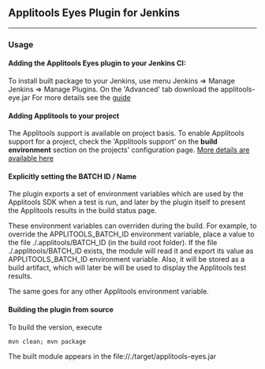 ## Applitools Eyes Plugin for Jenkins
----------

### Usage 

#### Adding the Applitools Eyes plugin to your Jenkins CI:     
To install built package to your Jenkins, use menu Jenkins => Manage Jenkins => Manage Plugins. On the 'Advanced' tab download the applitools-eye.jar
For more details see the [guide](https://www.jenkins.io/doc/book/managing/plugins/)      

#### Adding Applitools to your project
The Applitools support is available on project basis. To enable Applitools support for a project, check the 'Applitools support' on the **build environment** section on the projects' configuration page. [More details are available here](https://plugins.jenkins.io/applitools-eyes/) 

#### Explicitly setting the BATCH ID / Name 
The plugin exports a set of environment variables which are used by the Applitools SDK when a test is run, 
and later by the plugin itself to present the Applitools results in the build status page.
  
These environment variables can overriden during the build.
For example, to override the APPLITOOLS_BATCH_ID environment variable, place a value to the file ./.applitools/BATCH_ID (in the build root folder). 
If the file ./.applitools/BATCH_ID exists, the module will read it and export its value as APPLITOOLS_BATCH_ID environment variable. 
Also, it will be stored as a build artifact, which will later be will be used to display the Applitools test results.

The same goes for any other Applitools environment variable.   

#### Building the plugin from source

To build the version, execute

    mvn clean; mvn package
    
The built module appears in the file://./target/applitools-eyes.jar    
